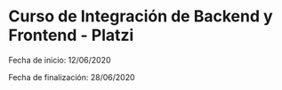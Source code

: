 # Curso de Integración de Backend y Frontend - Platzi

Fecha de inicio: 12/06/2020

Fecha de finalización: 28/06/2020
